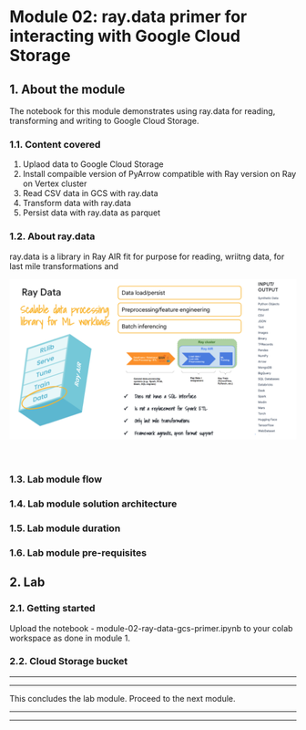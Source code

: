 # Module 02: **ray.data** primer for interacting with Google Cloud Storage

## 1. About the module
The notebook for this module demonstrates using ray.data for reading, transforming and writing to Google Cloud Storage. 

### 1.1. Content covered

1. Uplaod data to Google Cloud Storage
2. Install compaible version of PyArrow compatible with Ray version on Ray on Vertex cluster
3. Read CSV data in GCS with ray.data 
4. Transform data with ray.data 
5. Persist data with ray.data  as parquet
 
### 1.2. About ray.data

ray.data is a library in Ray AIR fit for purpose for reading, wriitng data, for last mile transformations and 

![M1-1](./images/readme-ray-03.png)   
<br><br>

### 1.3. Lab module flow



### 1.4. Lab module solution architecture

### 1.5. Lab module duration


### 1.6. Lab module pre-requisites


## 2. Lab

### 2.1. Getting started
Upload the notebook - module-02-ray-data-gcs-primer.ipynb to your colab workspace as done in module 1.

### 2.2. Cloud Storage bucket 



<hr><hr>

This concludes the lab module. Proceed to the next module.

<hr><hr>
